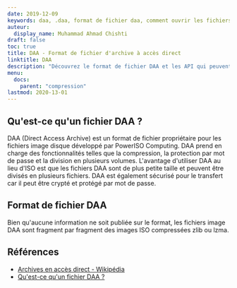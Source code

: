 ```yaml
---
date: 2019-12-09
keywords: daa, .daa, format de fichier daa, comment ouvrir les fichiers daa, extension .daa, extension daa
auteur:
  display_name: Muhammad Ahmad Chishti
draft: false
toc: true
title: DAA - Format de fichier d'archive à accès direct
linktitle: DAA
description: "Découvrez le format de fichier DAA et les API qui peuvent créer et ouvrir des fichiers DAA."
menu:
  docs:
    parent: "compression"
lastmod: 2020-13-01
---
```


## Qu'est-ce qu'un fichier DAA ? ##

DAA (Direct Access Archive) est un format de fichier propriétaire pour les fichiers image disque développé par PowerISO Computing. DAA prend en charge des fonctionnalités telles que la compression, la protection par mot de passe et la division en plusieurs volumes. L'avantage d'utiliser DAA au lieu d'ISO est que les fichiers DAA sont de plus petite taille et peuvent être divisés en plusieurs fichiers. DAA est également sécurisé pour le transfert car il peut être crypté et protégé par mot de passe.

## Format de fichier DAA ##

Bien qu'aucune information ne soit publiée sur le format, les fichiers image DAA sont fragment par fragment des images ISO compressées zlib ou lzma.

## Références ##

- [Archives en accès direct - Wikipédia](https://en.wikipedia.org/wiki/Direct_Access_Archive)
- [Qu'est-ce qu'un fichier DAA ?](https://www.poweriso.com/tutorials/what-is-daa-file.htm)

